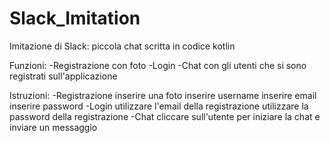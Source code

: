 # Slack_Imitation
Imitazione di Slack: piccola chat scritta in codice kotlin

Funzioni:
-Registrazione con foto
-Login
-Chat con gli utenti che si sono registrati sull'applicazione

Istruzioni:
-Registrazione
	inserire una foto
	inserire username
	inserire email
	inserire password
-Login
	utilizzare l'email della registrazione
	utilizzare la password della registrazione
-Chat
	cliccare sull'utente per iniziare la chat e inviare un messaggio